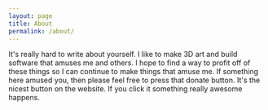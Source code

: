 ```yaml
---
layout: page
title: About
permalink: /about/
---
```


It's really hard to write about yourself. I like to make 3D art and build software that amuses me and others. I hope to find a way to profit off of these things so I can continue to make things that amuse me. If something here amused you, then please feel free to press that donate button. It's the nicest button on the website. If you click it something really awesome happens. 
